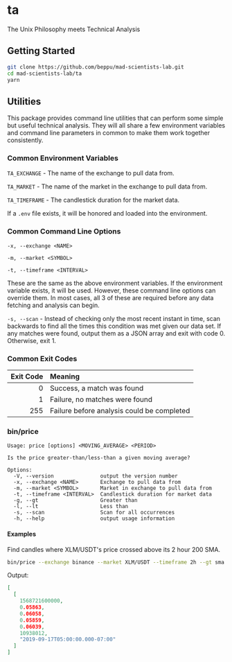 # ta

The Unix Philosophy meets Technical Analysis

## Getting Started

```sh
git clone https://github.com/beppu/mad-scientists-lab.git
cd mad-scientists-lab/ta
yarn
```

## Utilities

This package provides command line utilities that can perform some simple but useful
technical analysis.  They will all share a few environment variables and command line
parameters in common to make them work together consistently.

### Common Environment Variables

`TA_EXCHANGE` - The name of the exchange to pull data from.

`TA_MARKET` - The name of the market in the exchange to pull data from.

`TA_TIMEFRAME` - The candlestick duration for the market data.

If a `.env` file exists, it will be honored and loaded into the environment.

### Common Command Line Options

`-x, --exchange <NAME>`

`-m, --market <SYMBOL>`

`-t, --timeframe <INTERVAL>`

These are the same as the above environment variables.  If the environment variable exists,
it will be used.  However, these command line options can override them.  In most cases, all
3 of these are required before any data fetching and analysis can begin.

`-s, --scan` - Instead of checking only the most recent instant in time, scan backwards to find
all the times this condition was met given our data set.  If any matches were found, output them as
a JSON array and exit with code 0.  Otherwise, exit 1.

### Common Exit Codes

| Exit Code | Meaning                                    |
|      ---: | :---                                       |
|         0 | Success, a match was found                 |
|         1 | Failure, no matches were found             |
|       255 | Failure before analysis could be completed |

### bin/price

```
Usage: price [options] <MOVING_AVERAGE> <PERIOD>

Is the price greater-than/less-than a given moving average?

Options:
  -V, --version               output the version number
  -x, --exchange <NAME>       Exchange to pull data from
  -m, --market <SYMBOL>       Market in exchange to pull data from
  -t, --timeframe <INTERVAL>  Candlestick duration for market data
  -g, --gt                    Greater than
  -l, --lt                    Less than
  -s, --scan                  Scan for all occurrences
  -h, --help                  output usage information

```

#### Examples

Find candles where XLM/USDT's price crossed above its 2 hour 200 SMA.

```sh
bin/price --exchange binance --market XLM/USDT --timeframe 2h --gt sma 200 --scan | jq .
```

Output:

```json
[
  [
    1568721600000,
    0.05863,
    0.06058,
    0.05859,
    0.06039,
    10938012,
    "2019-09-17T05:00:00.000-07:00"
  ]
]
```
